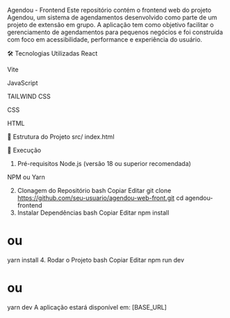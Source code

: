 Agendou - Frontend
Este repositório contém o frontend web do projeto Agendou, um sistema de agendamentos desenvolvido como parte de um projeto de extensão em grupo. A aplicação tem como objetivo facilitar o gerenciamento de agendamentos para pequenos negócios e foi construída com foco em acessibilidade, performance e experiência do usuário.

🛠️ Tecnologias Utilizadas
React

Vite

JavaScript

TAILWIND CSS

CSS

HTML

📁 Estrutura do Projeto
src/
index.html

🚀 Execução
1. Pré-requisitos
Node.js (versão 18 ou superior recomendada)

NPM ou Yarn

2. Clonagem do Repositório
bash
Copiar
Editar
git clone https://github.com/seu-usuario/agendou-web-front.git
cd agendou-frontend
3. Instalar Dependências
bash
Copiar
Editar
npm install
# ou
yarn install
4. Rodar o Projeto
bash
Copiar
Editar
npm run dev
# ou
yarn dev
A aplicação estará disponível em: [BASE_URL]
